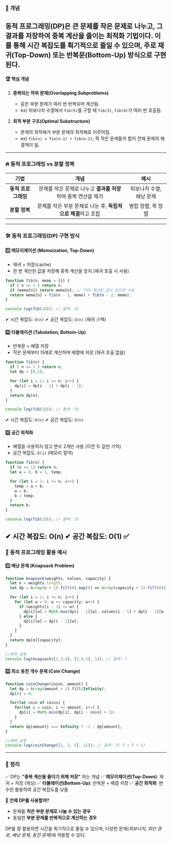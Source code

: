 ### 📌 개념
 동적 프로그래밍(DP)은 **큰 문제를 작은 문제로 나누고, 그 결과를 저장하여 중복 계산을 줄이는 최적화 기법**이다.
 이를 통해 **시간 복잡도를 획기적으로 줄일 수 있으며,** 주로 **재귀(Top-Down)** 또는 **반복문(Bottom-Up)** 방식으로 구현된다.
---
#### 🏆 핵심 개념
1. **중복되는 하위 문제(Overlapping Subproblems)**
   * 같은 부분 문제가 여러 번 반복되어 계산됨.
   * ex) 피보나치 수열에서 `fib(5)`를 구할 때 `fib(3)`, `fib(4)`가 여러 번 호출됨.

2. **최적 부분 구조(Optimal Substructure)**
   * 문제의 최적해가 부분 문제의 최적해로 이루어짐.
   * ex) `fib(n) = fin(n-1) + fib(n-2)`, 즉 작은 문제들의 합이 전체 문제의 해결책이 됨.
---
### 🔥 동적 프로그래밍 vs 분할 정복
| 기법 | 개념 | 예시 |
|:----:|:----:|:----:|
| **동적 프로그래밍** | 문제를 작은 문제로 나누고 **결과를 저장**하여 중복 연산을 제거 | 피보나치 수열, 배낭 문제 |
| **분할 정복** | 문제를 작은 부분 문제로 나눈 후, **독립적으로 해결**하고 조합 | 병합 정렬, 퀵 정렬 |
---
### 🛠 동적 프로그래밍(DP) 구현 방식
#### 1️⃣ 메모이제이션 (Memoization, Top-Down)
* 재귀 + 저장(cache)
* 한 번 계산한 값을 저장해 중복 계산을 방지 (재귀 호출 시 사용)
```js
function fib(n, memo = {}) {
  if ( n <= 1 ) return n;
  if (memo[n]) return memo[n]; // 이미 계산된 값이 있으면 사용
  return memo[n] = fib(n - 1, memo) + fib(n - 2, memo);
}

console.log(fib(10)); // 출력: 55
```
✔ 시간 복잡도: `O(n)`
✔ 공간 복잡도: `O(n)` (재귀 스택)

#### 2️⃣ 타뷸레이션 (Tabulation, Bottom-Up)
* 반복문 + 배열 저장
* 작은 문제부터 차례로 계산하며 배열에 저장 (재귀 호출 없음)
```js
function fib(n) {
  if ( n <= 1 ) return n;
  let dp = [0,1];

  for (let i = 2; i <= n; i++) {
    dp[i] = dp[i - 1] + dp[i - 1];
  }
  return dp[n];
}

console.log(fib(10)); // 출력: 55
```
✔ 시간 복잡도: `O(n)`
✔ 공간 복잡도: `O(n)`

#### 3️⃣ 공간 최적화 
* 배열을 사용하지 않고 변수 2개만 사용 (이전 두 값만 기억)
* 공간 복잡도: `O(1)` (메모리 절약)
```js
function fib(n) {
  if (n <= 1) return n;
  let a = 0, b = 1, temp;

  for (let i = 2; i <= n; i++) {
    temp = a + b;
    a = b;
    b = temp;
  }
  return b;
}

console.log(fib(10)); // 출력: 55
```
✔ 시간 복잡도: O(n)
✔ 공간 복잡도: O(1) ✅
---
### 🎯 동적 프로그래밍 활용 예시
#### 1️⃣ 배낭 문제 (Knapsack Problem)
```js
function knapsack(weights, values, capacity) {
  let n = weights.length;
  let dp = Array(n + 1).fill(0).map(() => Array(capacity + 1).fill(0));

  for (let i = 1; i <= n; i++) {
    for (let w = 0; w <= capacity; w++) {
      if (weights[i - 1] <= w) {
        dp[i][w] = Math.max(dp[i - 1][w], values[i - 1] + dp[i - 1][w - weights[i - 1]]);
      } else {
        dp[i][w] = dp[i - 1][w];
      }
    }
  }
  return dp[n][capacity];
}

//예제 실행
console.log(knapsack([2,3,4], [3,4,5], 5)); // 출력: 7
```

#### 2️⃣ 최소 동전 개수 문제 (Coin Change)
```js
function coinChange(coins, amount) {
  let dp = Array(amount + 1).fill(Infinity);
  dp[0] = 0;

  for(let coin of coins) {
    for(let i = coin; i <= amount; i++) {
      dp[i] = Math.min(dp[i], dp[i - coin] + 1);
    }
  }
  return dp[amount] === Infinity ? -1 : dp[amount];
}

//예제 실행
console.log(coinChange([1, 2, 5], 11)); // 출력: 3( 5 + 5 + 1)
```
---
### 🚀 정리
✅ DP는 **"중복 계산을 줄이기 위해 저장"** 하는 개념
✅ **메모이제이션(Top-Down)**: 재귀 + 저장 (캐싱)
✅ **타뷸레이션(Bottom-Up)**: 반복문 + 배열 저장
✅ **공간 최적화**: 변수만 활용하여 공간 복잡도를 낮춤

📢 **언제 DP를 사용할까?**
* 문제를 **작은 부분 문제로 나눌 수 있는 경우**
* 동일한 **부분 문제를 반복적으로 계산하는 경우**

DP를 잘 활용하면 시간을 획기적으로 줄일 수 있으며, 다양한 문제(*피보나치, 최단 경로, 배낭 문제, 동전 문제*)에 적용할 수 있다. 
